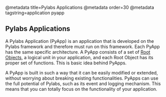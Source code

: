 @metadata title=Pylabs Applications
@metadata order=30
@metadata tagstring=application pyapp

[RO]: #/Glossary/RootObject


## Pylabs Applications

A Pylabs Application (PyApp) is an application that is developed on the Pylabs framework and therefore must run on this framework. Each PyApp has the same specific architecture.
A PyApp consists of a set of [Root Objects][RO], a logical unit in your application, and each Root Object has its proper set of functions. This is basic idea behind PyApps.

A PyApp is built in such a way that it can be easily modified or extended, without worrying about breaking existing functionalities. 
PyApps can use the full potential of Pylabs, such as its event and logging mechanism. This means that you can totally focus on the functionality of your application.